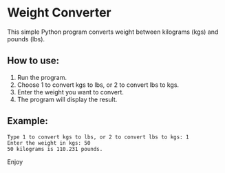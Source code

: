 # Weight Converter

This simple Python program converts weight between kilograms (kgs) and pounds (lbs).

## How to use:

1. Run the program.
2. Choose 1 to convert kgs to lbs, or 2 to convert lbs to kgs.
3. Enter the weight you want to convert.
4. The program will display the result.

## Example:
```
Type 1 to convert kgs to lbs, or 2 to convert lbs to kgs: 1
Enter the weight in kgs: 50
50 kilograms is 110.231 pounds.
```

Enjoy
